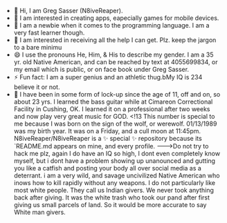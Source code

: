 - 👋 Hi, I am Greg Sasser (N8iveReaper).
- 👀 I am interested in creating apps, eapecially games for mobile devices.
- 🌱 I am a newbie when it comes to the programming language. I am a very fast learner though.
- 💞️ I am interested in receiving all the help I can get. Plz. keep the jargon to a bare minimu
- 😄 I use the pronouns He, Him, & His to describe my gender. I am a 35 yr. old Native American, and can be reached by text at 4055699834, or my email which is public, or on face book under Greg Sasser.
- ⚡ Fun fact: I am a super genius and an athletic thug.bMy IQ is 234 believe it or not.
- 🎵 I have been in some form of lock-up since the age of 11, off and on, so about 23 yrs. I learned the bass guitar while at Cimareon Correctional Facility in Cushing, OK.  I learned it on a professional after two weeks and now play very great music for GOD.
<!13 This number is special to me because I was born on the sign of the wolf, or werewolf. 01/13/1989 was my birth year. It was on a Friday, and a cull moon at 11:45pm. 
N8iveReaper/N8iveReaper is a ✨ special ✨ repository because its `README.md appears on mine, and every profile.
--->Do not try to hack me plz, again I do have an IQ so high, I dont even completely know myself, but i dont have a problem showing up unanounced and gutting you like a catfish and posting your body all over social media as a deterrant. i am a very wild, and savage uncivilized Native American who inows how to kill rapidly without any weapons.
I do not particularly like most white people. They call us Indian givers. We never took anything back after giving. It was the white trash who took our pand after first giving us small parcels of land. So it would be more accurate to say White man givers.
